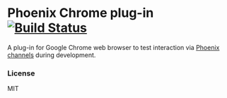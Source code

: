 # Phoenix Chrome plug-in [![Build Status](https://travis-ci.org/szubtsovskiy/phoenix-chrome-plugin.svg?branch=master)](https://travis-ci.org/szubtsovskiy/phoenix-chrome-plugin)

A plug-in for Google Chrome web browser to test interaction via [Phoenix](http://phoenixframework.org/) [channels](https://hexdocs.pm/phoenix/channels.html#content) during development.

### License

MIT 
